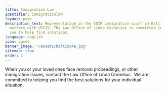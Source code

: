 ```yaml
---
title: Immigration Law
identifier: immigrationlaw
layout: page
description_text: Representation in the EOIR immigration court in Baltimore, and in
  matters with USCIS. The Law Office of Linda Cornelius is committed to working with
  you to help find solutions.
language: english
icon: gavel
banner_image: "/assets/baltimore.jpg"
sitemap: true
order: 1
---
```


When you or your loved ones face removal proceedings, or other immigration issues, contact the Law Office of Linda Cornelius. &nbsp;We are committed to helping you find the best solutions for your individual situation.